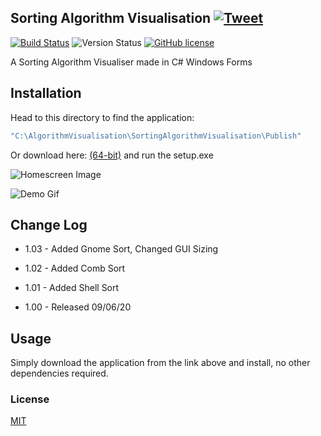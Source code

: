 ## Sorting Algorithm Visualisation [![Tweet](https://img.shields.io/twitter/url/http/shields.io.svg?style=social)](https://twitter.com/intent/tweet?url=https%3A%2F%2Fgithub.com%2Fnathanjukes%2FSorting-Algorithm-Visualisation-Tool&text=Check%20out%20this%20Sorting%20Algortihm%20Visualiser%20on%20Github:)

[![Build Status](https://scrutinizer-ci.com/g/pH7Software/pH7-Social-Dating-CMS/badges/build.png?b=master)](https://scrutinizer-ci.com/g/pH7Software/pH7-Social-Dating-CMS/build-status/master) 
![Version Status](https://img.shields.io/badge/version-v1.03-blue)
[![GitHub license](https://img.shields.io/github/license/Naereen/StrapDown.js.svg)](https://github.com/nathanjukes/Sorting-Algorithm-Visualisation/blob/master/LICENSE.md)

A Sorting Algorithm Visualiser made in C# Windows Forms

## Installation
Head to this directory to find the application: 
```bash
"C:\AlgorithmVisualisation\SortingAlgorithmVisualisation\Publish" 
```
Or download here:
[(64-bit)](https://github.com/nathanjukes/Sorting-Algorithm-Visualisation/raw/master/SortingAlgorithmVisualisation/bin/ApplicationDownload.zip) and run the setup.exe


![Homescreen Image](https://github.com/nathanjukes/Sorting-Algorithm-Visualisation/blob/master/Assets/DisplayPicture.JPG)

![Demo Gif](https://github.com/nathanjukes/Sorting-Algorithm-Visualisation/blob/master/Assets/DemoRecording.gif)

## Change Log

- 1.03 - Added Gnome Sort, Changed GUI Sizing

- 1.02 - Added Comb Sort

- 1.01 - Added Shell Sort

- 1.00 - Released 09/06/20


## Usage

Simply download the application from the link above and install, no other dependencies required.


### License
[MIT](https://github.com/nathanjukes/Sorting-Algorithm-Visualisation/blob/master/LICENSE.md)

